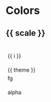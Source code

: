 <script setup>
import { ref } from 'vue'
import { RADIX_HUES } from "../src/consts";
</script>

# Colors

<div v-for="scale in RADIX_HUES" style="--my-color:var(--un-preset-radix-red6)">
	<div :class="`hue-${scale} text-${scale}9 `">
		<h2 class="block mt-10">{{ scale }}</h2>
		<div class="flex flex-row gap-0.5">
			<span class="swatch p-4"></span>
			<div v-for="i in 12">
				<div class="swatch text-center text-sage11">{{ i }}</div>
			</div>
		</div>
		<div class="flex flex-col gap-0.5">
      <div v-for="theme in ['dark', 'light']">
        <div class="flex flex-col gap-0.5">
          <div class="flex flex-row gap-0.5">
            <span class="swatch p-4 text-sage11">{{ theme }}</span>
            <div class="flex flex-row gap-0.5" :class="`${theme}`">
              <div v-for="i in 12">
                <div
                  class="swatch"
                  :class="`bg-${scale}${i} ${ i < 9 ? `text-${scale}12` : `text-${scale}-fg` }`"
                >
                  fg
                </div>
              </div>
            </div>
          </div>
          <div class="flex flex-row gap-0.5">
            <span class="swatch p-4 text-sage11">alpha</span>
            <div class="flex flex-row gap-0.5" :class="`${theme}`">
              <div v-for="i in 12">
                <div class="swatch" :class="`bg-${scale}${i}A`"></div>
              </div>
            </div>
          </div>
        </div>
      </div>
    </div>
	</div>
</div>

<style>
	.swatch {
		width: 3rem;
		height: 2rem;
		padding: 5px;
	}
</style>
